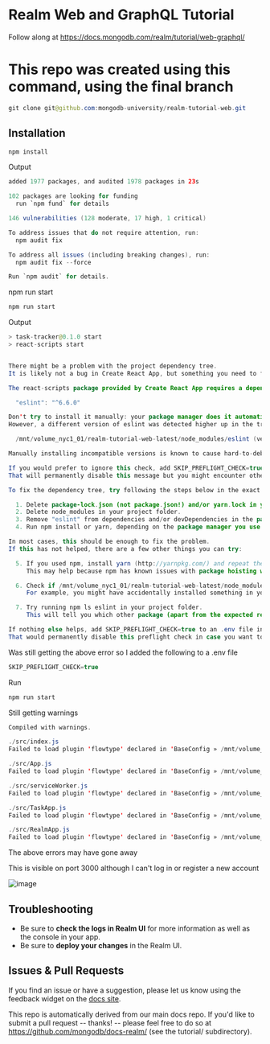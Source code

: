 # Realm Web and GraphQL Tutorial

Follow along at https://docs.mongodb.com/realm/tutorial/web-graphql/

# This repo was created using this command, using the final branch

```java
git clone git@github.com:mongodb-university/realm-tutorial-web.git
```

## Installation

```java
npm install
```

Output

```java
added 1977 packages, and audited 1978 packages in 23s

102 packages are looking for funding
  run `npm fund` for details

146 vulnerabilities (128 moderate, 17 high, 1 critical)

To address issues that do not require attention, run:
  npm audit fix

To address all issues (including breaking changes), run:
  npm audit fix --force

Run `npm audit` for details.
```

npm run start

```java
npm run start
```

Output

```java
> task-tracker@0.1.0 start
> react-scripts start


There might be a problem with the project dependency tree.
It is likely not a bug in Create React App, but something you need to fix locally.

The react-scripts package provided by Create React App requires a dependency:

  "eslint": "^6.6.0"

Don't try to install it manually: your package manager does it automatically.
However, a different version of eslint was detected higher up in the tree:

  /mnt/volume_nyc1_01/realm-tutorial-web-latest/node_modules/eslint (version: 8.6.0)

Manually installing incompatible versions is known to cause hard-to-debug issues.

If you would prefer to ignore this check, add SKIP_PREFLIGHT_CHECK=true to an .env file in your project.
That will permanently disable this message but you might encounter other issues.

To fix the dependency tree, try following the steps below in the exact order:

  1. Delete package-lock.json (not package.json!) and/or yarn.lock in your project folder.
  2. Delete node_modules in your project folder.
  3. Remove "eslint" from dependencies and/or devDependencies in the package.json file in your project folder.
  4. Run npm install or yarn, depending on the package manager you use.

In most cases, this should be enough to fix the problem.
If this has not helped, there are a few other things you can try:

  5. If you used npm, install yarn (http://yarnpkg.com/) and repeat the above steps with it instead.
     This may help because npm has known issues with package hoisting which may get resolved in future versions.

  6. Check if /mnt/volume_nyc1_01/realm-tutorial-web-latest/node_modules/eslint is outside your project directory.
     For example, you might have accidentally installed something in your home folder.

  7. Try running npm ls eslint in your project folder.
     This will tell you which other package (apart from the expected react-scripts) installed eslint.

If nothing else helps, add SKIP_PREFLIGHT_CHECK=true to an .env file in your project.
That would permanently disable this preflight check in case you want to proceed anyway.
```

Was still getting the above error so I added the following to a .env file

```java
SKIP_PREFLIGHT_CHECK=true
```

Run

```java
npm run start
```

Still getting warnings

```java
Compiled with warnings.

./src/index.js
Failed to load plugin 'flowtype' declared in 'BaseConfig » /mnt/volume_nyc1_01/realm-tutorial-web-latest/node_modules/react-scripts/node_modules/eslint-config-react-app/index.js': Package subpath './lib/rules/no-unused-expressions' is not defined by "exports" in /mnt/volume_nyc1_01/realm-tutorial-web-latest/node_modules/eslint/package.json

./src/App.js
Failed to load plugin 'flowtype' declared in 'BaseConfig » /mnt/volume_nyc1_01/realm-tutorial-web-latest/node_modules/react-scripts/node_modules/eslint-config-react-app/index.js': Package subpath './lib/rules/no-unused-expressions' is not defined by "exports" in /mnt/volume_nyc1_01/realm-tutorial-web-latest/node_modules/eslint/package.json

./src/serviceWorker.js
Failed to load plugin 'flowtype' declared in 'BaseConfig » /mnt/volume_nyc1_01/realm-tutorial-web-latest/node_modules/react-scripts/node_modules/eslint-config-react-app/index.js': Package subpath './lib/rules/no-unused-expressions' is not defined by "exports" in /mnt/volume_nyc1_01/realm-tutorial-web-latest/node_modules/eslint/package.json

./src/TaskApp.js
Failed to load plugin 'flowtype' declared in 'BaseConfig » /mnt/volume_nyc1_01/realm-tutorial-web-latest/node_modules/react-scripts/node_modules/eslint-config-react-app/index.js': Package subpath './lib/rules/no-unused-expressions' is not defined by "exports" in /mnt/volume_nyc1_01/realm-tutorial-web-latest/node_modules/eslint/package.json

./src/RealmApp.js
Failed to load plugin 'flowtype' declared in 'BaseConfig » /mnt/volume_nyc1_01/realm-tutorial-web-latest/node_modules/react-scripts/node_modules/eslint-config-react-app/index.js': Package subpath './lib/rules/no-unused-expressions' is not defined by "exports" in /mnt/volume_nyc1_01/realm-tutorial-web-latest/node_modules/eslint/package.json
```

The above errors may have gone away

This is visible on port 3000 although I can't log in or register a new account

![image](https://user-images.githubusercontent.com/3156358/151671206-a5531ebb-e68f-4bc7-8dbd-069c636a831c.png)

## Troubleshooting

- Be sure to **check the logs in Realm UI** for more information as well as the console in your app.
- Be sure to **deploy your changes** in the Realm UI.

## Issues & Pull Requests

If you find an issue or have a suggestion, please let us know using the feedback
widget on the [docs site](http://docs.mongodb.com/realm/tutorial).

This repo is automatically derived from our main docs repo. If you'd like to
submit a pull request -- thanks! -- please feel free to do so at
https://github.com/mongodb/docs-realm/ (see the tutorial/ subdirectory).

